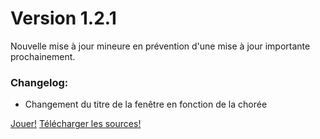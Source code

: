 # Version 1.2.1

Nouvelle mise à jour mineure en prévention d'une mise à jour importante prochainement.

### Changelog:

* Changement du titre de la fenêtre en fonction de la chorée

[Jouer!](../)
[Télécharger les sources!](dl/jdrandom-1.2.1.zip)